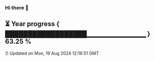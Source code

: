 ### Hi there 👋
⏳ Year progress { ██████████████████▁▁▁▁▁▁▁▁▁▁▁▁ } 63.25 %
---
⏰ Updated on Mon, 19 Aug 2024 12:16:51 GMT

